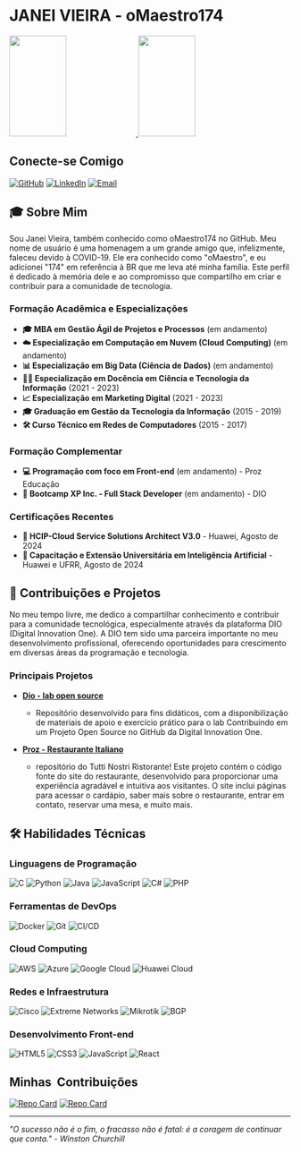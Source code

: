 # JANEI VIEIRA - oMaestro174

  <a href="https://github.com/oMaestro174">
    <img height="180em"  width="45%" src="https://github-readme-stats.vercel.app/api?username=omaestro174&bg_color=122&border_color=30A3DC&show_icons=true&icon_color=50A5DC&title_color=E94D5F&text_color=EEB" />
  </a>
  <a href="https://github.com/oMaestro174">
    <img height="180em" width="45%" src="https://github-readme-stats.vercel.app/api/top-langs?username=omaestro174&layout=compact&langs_count=8&bg_color=122&border_color=30A3DC&show_icons=true&icon_color=50A5DC&title_color=E94D5F&text_color=EEB" />
  </a>




## Conecte-se Comigo

[![GitHub](https://img.shields.io/badge/GitHub-100000?style=for-the-badge&logo=github&logoColor=white)](https://github.com/oMaestro174)
[![LinkedIn](https://img.shields.io/badge/LinkedIn-0A66C2?style=for-the-badge&logo=linkedin&logoColor=white)](https://www.linkedin.com/in/janei-vieira/)
[![Email](https://img.shields.io/badge/Email-D14836?style=for-the-badge&logo=gmail&logoColor=white)](mailto:taguardado.net@gmail.com)
## 🎓 Sobre Mim

Sou Janei Vieira, também conhecido como oMaestro174 no GitHub. Meu nome de usuário é uma homenagem a um grande amigo que, infelizmente, faleceu devido à COVID-19. Ele era conhecido como "oMaestro", e eu adicionei "174" em referência à BR que me leva até minha família. Este perfil é dedicado à memória dele e ao compromisso que compartilho em criar e contribuir para a comunidade de tecnologia.

### Formação Acadêmica e Especializações

- **🎓 MBA em Gestão Ágil de Projetos e Processos** (em andamento)
- **☁️ Especialização em Computação em Nuvem (Cloud Computing)** (em andamento)
- **📊 Especialização em Big Data (Ciência de Dados)** (em andamento)
- **🧑‍🏫 Especialização em Docência em Ciência e Tecnologia da Informação** (2021 - 2023)
- **📈 Especialização em Marketing Digital** (2021 - 2023)
- **🎓 Graduação em Gestão da Tecnologia da Informação** (2015 - 2019)
- **🛠️ Curso Técnico em Redes de Computadores** (2015 - 2017)

### Formação Complementar

- **💻 Programação com foco em Front-end** (em andamento) - Proz Educação
- **🚀 Bootcamp XP Inc. - Full Stack Developer** (em andamento) - DIO

### Certificações Recentes

- **🏅 HCIP-Cloud Service Solutions Architect V3.0** - Huawei, Agosto de 2024
- **🏅 Capacitação e Extensão Universitária em Inteligência Artificial** - Huawei e UFRR, Agosto de 2024

## 💼 Contribuições e Projetos

No meu tempo livre, me dedico a compartilhar conhecimento e contribuir para a comunidade tecnológica, especialmente através da plataforma DIO (Digital Innovation One). A DIO tem sido uma parceira importante no meu desenvolvimento profissional, oferecendo oportunidades para crescimento em diversas áreas da programação e tecnologia.

### Principais Projetos

- **[Dio - lab open source](https://github.com/oMaestro174/dio-lab-open-source)**
  - Repositório desenvolvido para fins didáticos, com a disponibilização de materiais de apoio e exercício prático para o lab Contribuindo em um Projeto Open Source no GitHub da Digital Innovation One.
  
- **[Proz - Restaurante Italiano](https://github.com/cmxrenato/Projeto-Proz-Restaurante-Italiano)**
  - repositório do Tutti Nostri Ristorante! Este projeto contém o código fonte do site do restaurante, desenvolvido para proporcionar uma experiência agradável e intuitiva aos visitantes. O site inclui páginas para acessar o cardápio, saber mais sobre o restaurante, entrar em contato, reservar uma mesa, e muito mais.
  


## 🛠️ Habilidades Técnicas

### Linguagens de Programação

![C](https://img.shields.io/badge/C-00599C?style=for-the-badge&logo=c&logoColor=white)
![Python](https://img.shields.io/badge/Python-3776AB?style=for-the-badge&logo=python&logoColor=white)
![Java](https://img.shields.io/badge/Java-007396?style=for-the-badge&logo=java&logoColor=white)
![JavaScript](https://img.shields.io/badge/JavaScript-F7DF1E?style=for-the-badge&logo=javascript&logoColor=black)
![C#](https://img.shields.io/badge/C%23-239120?style=for-the-badge&logo=c-sharp&logoColor=white)
![PHP](https://img.shields.io/badge/PHP-777BB4?style=for-the-badge&logo=php&logoColor=white)

### Ferramentas de DevOps

![Docker](https://img.shields.io/badge/Docker-2496ED?style=for-the-badge&logo=docker&logoColor=white)
![Git](https://img.shields.io/badge/Git-F05032?style=for-the-badge&logo=git&logoColor=white)
![CI/CD](https://img.shields.io/badge/CI%2FCD-007ACC?style=for-the-badge&logo=azure-pipelines&logoColor=white)

### Cloud Computing

![AWS](https://img.shields.io/badge/AWS-232F3E?style=for-the-badge&logo=amazon-aws&logoColor=white)
![Azure](https://img.shields.io/badge/Azure-0078D4?style=for-the-badge&logo=microsoft-azure&logoColor=white)
![Google Cloud](https://img.shields.io/badge/Google%20Cloud-4285F4?style=for-the-badge&logo=google-cloud&logoColor=white)
![Huawei Cloud](https://img.shields.io/badge/Huawei%20Cloud-FF0000?style=for-the-badge&logo=huawei&logoColor=white)

### Redes e Infraestrutura

![Cisco](https://img.shields.io/badge/Cisco-1BA0D7?style=for-the-badge&logo=cisco&logoColor=white)
![Extreme Networks](https://img.shields.io/badge/Extreme%20Networks-660099?style=for-the-badge&logo=extreme-networks&logoColor=white)
![Mikrotik](https://img.shields.io/badge/Mikrotik-A81C7D?style=for-the-badge&logo=mikrotik&logoColor=white)
![BGP](https://img.shields.io/badge/BGP-007ACC?style=for-the-badge&logo=internet-explorer&logoColor=white)

### Desenvolvimento Front-end

![HTML5](https://img.shields.io/badge/HTML5-E34F26?style=for-the-badge&logo=html5&logoColor=white)
![CSS3](https://img.shields.io/badge/CSS3-1572B6?style=for-the-badge&logo=css3&logoColor=white)
![JavaScript](https://img.shields.io/badge/JavaScript-F7DF1E?style=for-the-badge&logo=javascript&logoColor=black)
![React](https://img.shields.io/badge/React-61DAFB?style=for-the-badge&logo=react&logoColor=black)


## **Minhas  Contribuições**
[![Repo Card](https://github-readme-stats.vercel.app/api/pin/?username=omaestro174&repo=dio-lab-open-source&bg_color=122&border_color=30A3DC&show_icons=true&icon_color=50A5DC&title_color=E94D5F&text_color=EEB)](https://github.com/oMaestro174/dio-lab-open-source)
[![Repo Card](https://github-readme-stats.vercel.app/api/pin/?username=omaestro174&repo=webhook-notify&bg_color=122&border_color=30A3DC&show_icons=true&icon_color=50A5DC&title_color=E94D5F&text_color=EEB)](https://github.com/oMaestro174/webhook-notify)



---

_"O sucesso não é o fim, o fracasso não é fatal: é a coragem de continuar que conta." - Winston Churchill_
